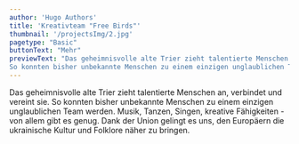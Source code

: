 ```yaml
---
author: 'Hugo Authors'
title: 'Kreativteam "Free Birds"'
thumbnail: '/projectsImg/2.jpg'
pagetype: "Basic"
buttonText: "Mehr"
previewText: "Das geheimnisvolle alte Trier zieht talentierte Menschen an, verbindet und vereint sie. 
So konnten bisher unbekannte Menschen zu einem einzigen unglaublichen Team werden."
---
```


Das geheimnisvolle alte Trier zieht talentierte Menschen an, verbindet und vereint sie. 
So konnten bisher unbekannte Menschen zu einem einzigen unglaublichen Team werden. 
Musik, Tanzen, Singen, kreative Fähigkeiten - von allem gibt es genug.
Dank der Union gelingt es uns, den Europäern die ukrainische Kultur und Folklore näher zu bringen.
